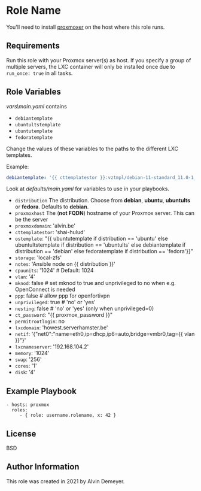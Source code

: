Role Name
=========

You'll need to install [proxmoxer](https://github.com/proxmoxer/proxmoxer) on the host where this role runs.

Requirements
------------

Run this role with your Proxmox server(s) as host. If you specify a group of multiple servers, the LXC container will only be installed once due to `run_once: true` in all tasks.

Role Variables
--------------

*vars\main.yaml* contains
* `debiantemplate`
* `ubuntultstemplate`
* `ubuntutemplate`
* `fedoratemplate`

Change the values of these variables to the paths to the different LXC templates.

Example:
```YAML
debiantemplate: '{{ cttemplatestor }}:vztmpl/debian-11-standard_11.0-1_amd64.tar.gz'
```

Look at *defaults/main.yaml* for variables to use in your playbooks.

* `distribution` The distribution. Choose from **debian**, **ubuntu**, **ubuntults** or **fedora**. Defaults to **debian**.
* `proxmoxhost` The (**not FQDN**) hostname of your Proxmox server. This can be the server 
* `proxmoxdomain`: 'alvin.be'
* `cttemplatestor`: 'shai-hulud'
* `ostemplate`: "{{ ubuntutemplate if distribution == 'ubuntu' else ubuntultstemplate if distribution == 'ubuntults' else debiantemplate if distribution == 'debian' else fedoratemplate if distribution == 'fedora'}}"
* `storage`: 'local-zfs'
* `notes`: 'Ansible node on {{ distribution }}'
* `cpuunits`: '1024' # Default: 1024
* `vlan`: '4'
* `mknod`: false            # set mknod to true and unprivileged to no when e.g. OpenConnect is needed
* `ppp`: false              # allow ppp for openfortivpn
* `unprivileged`: true      # 'no' or 'yes'
* `nesting`: false          # 'no' or 'yes' (only when unprivileged=0)
* `ct_password`: "{{ proxmox_password }}"
* `permitrootlogin`: no
* `lxcdomain`: 'howest.serverhamster.be'
* `netif`: '{"net0":"name=eth0,ip=dhcp,ip6=auto,bridge=vmbr0,tag={{ vlan }}"}'
* `lxcnameserver`: '192.168.104.2'
* `memory`: '1024'
* `swap`: '256'
* `cores`: '1'
* `disk`: '4'


Example Playbook
----------------

    - hosts: proxmox
      roles:
         - { role: username.rolename, x: 42 }

License
-------

BSD

Author Information
------------------

This role was created in 2021 by Alvin Demeyer.

